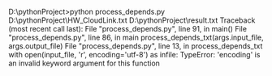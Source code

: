D:\pythonProject>python process_depends.py D:\pythonProject\HW_CloudLink.txt D:\pythonProject\result.txt
Traceback (most recent call last):
  File "process_depends.py", line 91, in <module>
    main()
  File "process_depends.py", line 86, in main
    process_depends_txt(args.input_file, args.output_file)
  File "process_depends.py", line 13, in process_depends_txt
    with open(input_file, 'r', encoding='utf-8') as infile:
TypeError: 'encoding' is an invalid keyword argument for this function
